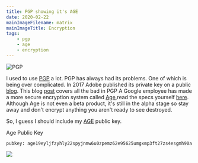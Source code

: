 ```yaml
---
title: PGP showing it's AGE
date: 2020-02-22
mainImageFilename: matrix
mainImageTitle: Encryption
tags:
    - pgp
    - age
    - encryption
---
```

![PGP](https://res.cloudinary.com/paulportfolio/image/upload/c_fit,q_auto,f_auto,dpr_auto/v1576355462/cdn/matrix.jpg)

I used to use [PGP](https://en.wikipedia.org/wiki/Pretty_Good_Privacy) a lot.  PGP has always had its problems. One of which is being over complicated. In 2017 Adobe published its private key on a public [blog](https://arstechnica.com/information-technology/2017/09/in-spectacular-fail-adobe-security-team-posts-private-pgp-key-on-blog/). This blog [post](https://latacora.micro.blog/2019/07/16/the-pgp-problem.html) covers all the bad in PGP A Google employee has made a more secure encryption system called [Age](https://github.com/FiloSottile/age),read the specs yourself [here](http://bit.ly/2t225DS).  Although Age is not even a beta product, it's still in the alpha stage so stay away and don't encrypt anything you aren't ready to see destroyed.

So, I guess I should include my [AGE](https://github.com/FiloSottile/age) public key.

Age Public Key

`pubkey: age19eyljfzyhly22spyjnmw6u0zpemz62e95625umgxmp3ft27zs4esgmh90a`

![](https://res.cloudinary.com/paulportfolio/image/upload/c_fit,q_auto,f_auto,dpr_auto/v1575916808/Signature/Paul-Applegate-blog-maybe-last.png)


